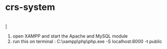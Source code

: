 # crs-system

<br>]

1. open XAMPP and start the Apache and MySQL module 
2. run this on terminal :
    C:\xampp\php\php.exe -S localhost:8000 -t public
